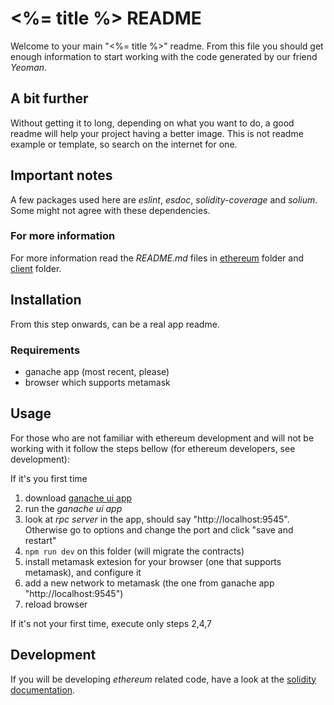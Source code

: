 # <%= title %> README

Welcome to your main "<%= title %>" readme. From this file you should get enough information to start working with the code generated by our friend *Yeoman*.

## A bit further

Without getting it to long, depending on what you want to do, a good readme will help your project having a better image. This is not readme example or template, so search on the internet for one.


## Important notes

A few packages used here are *eslint*, *esdoc*, *solidity-coverage* and *solium*. Some might not agree with these dependencies.

### For more information

For more information read the *README.md* files in [ethereum](ethereum/README.md) folder and [client](client/README.md) folder.

## Installation
From this step onwards, can be a real app readme.

### Requirements
* ganache app (most recent, please)
* browser which supports metamask

## Usage

For those who are not familiar with ethereum development and will not be working with it follow the steps bellow (for ethereum developers, see development):

If it's you first time
1. download [ganache ui app](https://truffleframework.com/ganache)
2. run the *ganache ui app*
3. look at *rpc server* in the app, should say "http://localhost:9545". Otherwise go to options and change the port and click "save and restart"
4. `npm run dev` on this folder (will migrate the contracts)
5. install metamask extesion for your browser (one that supports metamask), and configure it
6. add a new network to metamask (the one from ganache app "http://localhost:9545")
7. reload browser

If it's not your first time, execute only steps 2,4,7

## Development
If you will be developing *ethereum* related code, have a look at the [solidity documentation](https://solidity.readthedocs.io/en/v0.5.2/).
